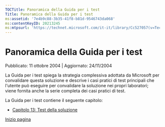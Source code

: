 ```yaml
---
TOCTitle: Panoramica della Guida per i test
Title: Panoramica della Guida per i test
ms:assetid: '7e4b9c88-3b35-41f8-b81d-9546743da068'
ms:contentKeyID: 20213245
ms:mtpsurl: 'https://technet.microsoft.com/it-it/library/Cc527057(v=TechNet.10)'
---
```


Panoramica della Guida per i test
=================================

Pubblicato: 11 ottobre 2004 | Aggiornato: 24/11/2004

La Guida per i test spiega la strategia complessiva adottata da Microsoft per convalidare questa soluzione e descrive i casi pratici di test principali che l'utente può eseguire per convalidare la soluzione nei propri laboratori; viene fornita anche la serie completa dei casi pratici di test.

La Guida per i test contiene il seguente capitolo:

-   [Capitolo 13: Test della soluzione](http://tnstage.redmond.corp.microsoft.com/it-it/library/cc527056)

[](#mainsection)[Inizio pagina](#mainsection)
